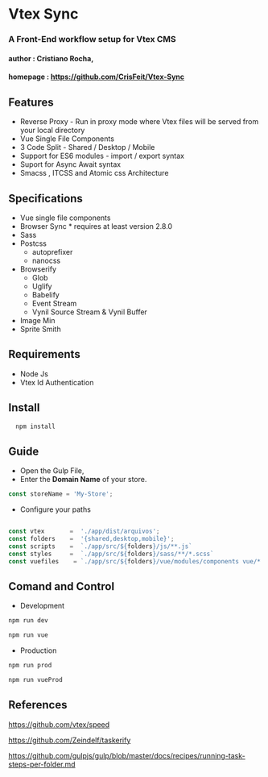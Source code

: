 # Vtex Sync 
 ### A Front-End workflow setup for Vtex CMS

#### author   : Cristiano Rocha,
#### homepage : https://github.com/CrisFeit/Vtex-Sync

##  Features
* Reverse Proxy - Run in proxy mode where Vtex files will be served from your local directory
* Vue Single File Components
* 3 Code Split - Shared / Desktop / Mobile
* Support for ES6 modules - import / export syntax
* Suport for Async Await syntax
* Smacss , ITCSS and Atomic css Architecture

##  Specifications
 
 * Vue single file components
 * Browser Sync   \* requires at least version 2.8.0
 * Sass
 * Postcss
      * autoprefixer
      * nanocss
 * Browserify
    * Glob
    * Uglify
    * Babelify
    * Event Stream
    * Vynil Source Stream & Vynil Buffer
  * Image Min
  * Sprite Smith

## Requirements
* Node Js
* Vtex Id Authentication
## Install
```bash
  npm install
```
## Guide
- Open the Gulp File,
- Enter the **Domain Name** of your store.
```javascript
const storeName = 'My-Store';
```
- Configure your paths 
```javascript

const vtex       =  './app/dist/arquivos';
const folders    =  '{shared,desktop,mobile}';
const scripts    =  `./app/src/${folders}/js/**.js`
const styles     =  `./app/src/${folders}/sass/**/*.scss`
const vuefiles    = `./app/src/${folders}/vue/modules/components vue/*.vue`;

```
## Comand and Control
- Development
```bash
npm run dev

npm run vue
```
- Production
```bash
npm run prod

npm run vueProd
```

## References
https://github.com/vtex/speed

https://github.com/Zeindelf/taskerify

https://github.com/gulpjs/gulp/blob/master/docs/recipes/running-task-steps-per-folder.md